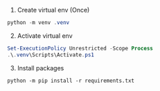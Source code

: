 1. Create virtual env (Once)
```PowerShell
python -m venv .venv
```
2. Activate virtual env
```PowerShell
Set-ExecutionPolicy Unrestricted -Scope Process
.\.venv\Scripts\Activate.ps1
```
3. Install packages
```
python -m pip install -r requirements.txt
```